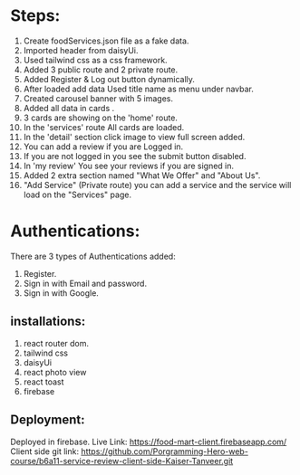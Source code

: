 # Steps:
1. Create foodServices.json file as a fake data.
2. Imported header from daisyUi.
3. Used tailwind css as a css framework.
4. Added 3 public route and 2 private route.
5. Added Register & Log out button dynamically.
6. After loaded add data Used title name as menu under navbar.
7. Created carousel banner with 5 images.
8. Added all data in cards .
9. 3 cards are showing on the 'home' route.
10. In the 'services' route All cards are loaded.
11. In the 'detail' section click image to view full screen added.
12. You can add a review if you are Logged in.
13. If you are not logged in you see the submit button disabled.
14. In 'my review' You see your reviews if you are signed in.
15. Added 2 extra section named "What We Offer" and "About Us".
16. "Add Service" (Private route) you can add a service and the service will load on the "Services" page.


# Authentications:
There are 3 types of Authentications added:
1. Register.
2. Sign in with Email and password.
3. Sign in with Google.


## installations:
1. react router dom.
2. tailwind css
3. daisyUi
4. react photo view
5. react toast
6. firebase

## Deployment:
Deployed in firebase.
Live Link: https://food-mart-client.firebaseapp.com/
Client side git link: https://github.com/Porgramming-Hero-web-course/b6a11-service-review-client-side-Kaiser-Tanveer.git
